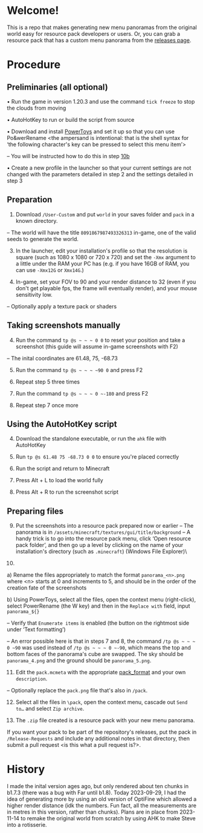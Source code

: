 # Welcome!
This is a repo that makes generating new menu panoramas from the original world easy for resource pack developers or users. Or, you can grab a resource pack that has a custom menu panorama from the [releases page](https://github.com/jacko-png/Minecraft-Menu-Panorama/releases). <Format the releases such that each resource pack is underneath the version>

Procedure
=========

Preliminaries (all optional)
----------------------------

• Run the game in version 1.20.3 and use the command `tick freeze` to stop the clouds from moving

• AutoHotKey to run or build the script from source

• Download and install [PowerToys](https://github.com/microsoft/PowerToys/releases) and set it up so that you can use Po&werRename <the ampersand is intentional: that is the shell syntax for ‘the following character's key can be pressed to select this menu item’>
    
– You will be instructed how to do this in step [10b](#preparing-files) <preparing-files is close enough>
    
• Create a new profile in the launcher so that your current settings are not changed with the parameters detailed in step 2 and the settings detailed in step 3

Preparation
-----------

1. Download `/User-Custom` and put `world` in your saves folder and `pack` in a known directory.

– The world will have the title `8091867987493326313` in-game, one of the valid seeds to generate the world.

3. In the launcher, edit your installation's profile so that the resolution is square (such as 1080 x 1080 or 720 x 720) and set the `-Xmx` argument to a little under the RAM your PC has (e.g. if you have 16GB of RAM, you can use `-Xmx12G` or `Xmx14G`.)

4. In-game, set your FOV to 90 and your render distance to 32 (even if you don't get playable fps, the frame will eventually render), and your mouse sensitivity low.

– Optionally apply a texture pack or shaders

Taking screenshots manually
---------------------------

4. Run the command `tp @s ~ ~ ~ 0 0` to reset your position and take a screenshot (this guide will assume in-game screenshots with F2)

– The inital coordinates are 61.48, 75, -68.73

5. Run the command `tp @s ~ ~ ~ ~90 0` and press F2

6. Repeat step 5 three times

7. Run the command `tp @s ~ ~ ~ 0 ~-180` and press F2

8. Repeat step 7 once more

Using the AutoHotKey script
---------------------------
4. Download the standalone executable, or run the `ahk` file with AutoHotKey

5. Run `tp @s 61.48 75 -68.73 0 0` to ensure you're placed correctly

6. Run the script and return to Minecraft

7. Press Alt + L to load the world fully

8. Press Alt + R to run the screenshot script

Preparing files
---------------
9. Put the screenshots into a resource pack prepared now or earlier
– The panorama is in `/assets/minecraft/textures/gui/title/background`
– A handy trick is to go into the resource pack menu, click ‘Open resource pack folder’, and then go up a level by clicking on the name of your installation's directory (such as `.minecraft`) (Windows File Explorer)\
    
10. 
a) Rename the files appropriately to match the format `panorama_<n>.png` where \<n\> starts at 0 and increments to 5, and should be in the order of the creation fate of the screenshots

b) Using PowerToys, select all the files, open the context menu (right-click), select PowerRename (the W key) and then in the `Replace with` field, input `panorama_${}`

– Verify that `Enumerate items` is enabled (the button on the rightmost side under ‘Text formatting’)
    
– An error possible here is that in steps 7 and 8, the command `/tp @s ~ ~ ~ 0 ~90` was used instead of `/tp @s ~ ~ ~ 0 ~-90`, which means the top and bottom faces of the panorama's cube are swapped. The sky should be `panorama_4.png` and the ground should be `panorama_5.png`.
    
11. Edit the `pack.mcmeta` with the appropriate [pack_format](https://minecraft.wiki/w/Tutorials/Creating_a_resource_pack#%22pack_format%22) and your own `description`.

– Optionally replace the `pack.png` file that's also in `/pack`.

12. Select all the files in `\pack`, open the context menu, cascade out `Send to…` and select `Zip archive`.

13. The `.zip` file created is a resource pack with your new menu panorama.

If you want your pack to be part of the repository's releases, put the pack in `/Release-Requests` and include any additional notes in that directory, then submit a pull request <is this what a pull request is?>.

History
=======

I made the inital version ages ago, but only rendered about ten chunks in b1.7.3 (there was a bug with Far until b1.8).
Today 2023-09-29, I had the idea of generating more by using an old version of OptiFine which allowed a higher render distance (idk the numbers. Fun fact, all the measurements are in metres in this version, rather than chunks).
Plans are in place from 2023-11-14 to remake the original world from scratch by using AHK to make Steve into a rotisserie.
